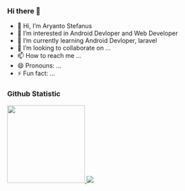 ### Hi there 👋

- 👋 Hi, I’m Aryanto Stefanus
- 👀 I’m interested in Android Devloper and Web Developer
- 🌱 I’m currently learning Android Devloper, laravel
- 💞️ I’m looking to collaborate on ...
- 📫 How to reach me ...
- 😄 Pronouns: ...
- ⚡ Fun fact: ...

<!---
markotok/markotok is a ✨ special ✨ repository because its `README.md` (this file) appears on your GitHub profile.
You can click the Preview link to take a look at your changes.
--->

### Github Statistic

<p align="left">
<a href="180em">
  <img height="180em" src="https://github-readme-stats-eight-theta.vercel.app/api/top-langs/?username=markotok&layout=compact&layout=compact&theme=algolia"/>
  
  <img height="" src="https://github-readme-stats-eight-theta.vercel.app/api?username=markotok&show_icons=true&theme=algolia&include_all_commits=true&count_private=true"/>
</a>
</p>
<!--
**markotok/markotok** is a ✨ _special_ ✨ repository because its `README.md` (this file) appears on your GitHub profile.

Here are some ideas to get you started:

- 🔭 I’m currently working on ...
- 🌱 I’m currently learning ...
- 👯 I’m looking to collaborate on ...
- 🤔 I’m looking for help with ...
- 💬 Ask me about ...
- 📫 How to reach me: ...
- 😄 Pronouns: ...
- ⚡ Fun fact: ...
-->
